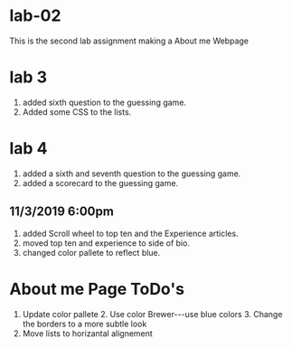# lab-02
This is the second lab assignment making a About me Webpage 

# lab 3
1. added sixth question to the guessing game.
2. Added some CSS to the lists.
# lab 4
1. added a sixth and seventh question to the guessing game. 
2. added a scorecard to the guessing game.

## 11/3/2019 6:00pm
1. added Scroll wheel to top ten and the Experience articles.
2. moved top ten and experience to side of bio.
3. changed color pallete to reflect blue.

# About me Page ToDo's
1. Update color pallete
    2. Use color Brewer---use blue colors
    3. Change the borders to a more subtle look
2. Move lists to horizantal alignement